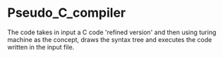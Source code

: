 # Pseudo_C_compiler

The code takes in input a C code 'refined version' and then using turing machine as the concept, draws the syntax tree and executes the code written in the input file.
